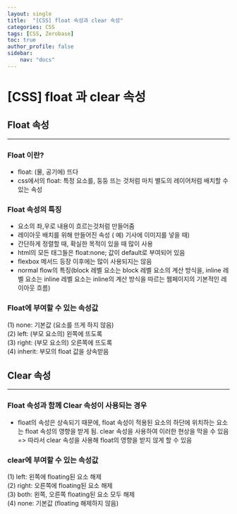 ```yaml
---
layout: single
title:  "[CSS] float 속성과 clear 속성"
categories: CSS
tags: [CSS, Zerobase]
toc: true
author_profile: false
sidebar:
    nav: "docs"
---
```


# **[CSS] float 과 clear 속성**

## Float 속성
---
### Float 이란?

- float: (물, 공기에) 뜨다
- css에서의 float: 특정 요소를, 둥둥 뜨는 것처럼 마치 별도의 레이어처럼 배치할 수 있는 속성

### Float 속성의 특징

- 요소의 좌,우로 내용이 흐르는것처럼 만들어줌
- 레이아웃 배치를 위해 만들어진 속성 ( 예) 기사에 이미지를 넣을 때)
- 간단하게 정렬할 때, 확실한 목적이 있을 때 많이 사용
- html의 모든 태그들은 float:none; 값이 default로 부여되어 있음
- flexbox 메서드 등장 이후에는 많이 사용되지는 않음
- normal flow의 특징(block 레벨 요소는 block 레벨 요소의 계산 방식을, inline 레벨 요소는 inline 레벨 요소는 inline의 계산 방식을 따르는 웹페이지의 기본적인 레이아웃 흐름)

### Float에 부여할 수 있는 속성값

(1) none: 기본값 (요소를 뜨게 하지 않음) <br>
(2) left: (부모 요소의) 왼쪽에 뜨도록 <br>
(3) right: (부모 요소의) 오른쪽에 뜨도록<br>
(4) inherit: 부모의 float 값을 상속받음<br>

## Clear 속성
---
### Float 속성과 함께 Clear 속성이 사용되는 경우

- float의 속성은 상속되기 때문에, float 속성이 적용된 요소의 하단에 위치하는 요소는 float 속성의 영향을 받게 됨. clear 속성을 사용하여 이러한 현상을 막을 수 있음 <br>
=> 따라서 clear 속성을 사용해 float의 영향을 받지 않게 할 수 있음

### clear에 부여할 수 있는 속성값

(1) left: 왼쪽에 floating된 요소 해제<br>
(2) right: 오른쪽에 floating된 요소 해제<br>
(3) both: 왼쪽, 오른쪽 floating된 요소 모두 해제<br>
(4) none: 기본값 (floating 해제하지 않음)